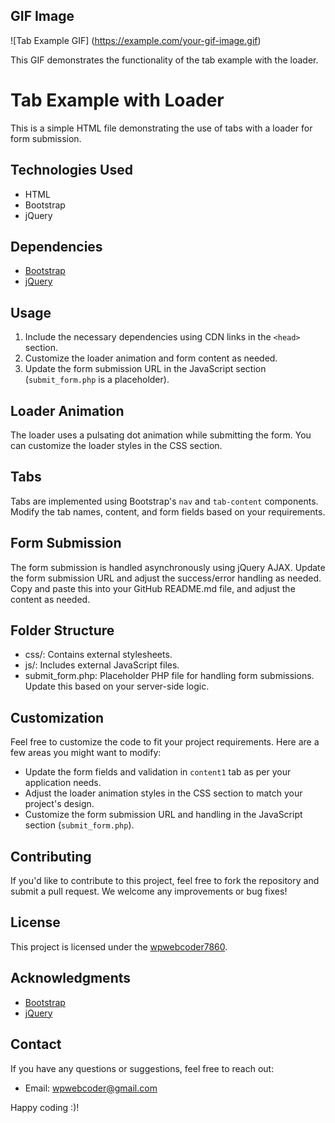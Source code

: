 ## GIF Image

![Tab Example GIF]
(https://example.com/your-gif-image.gif)

This GIF demonstrates the functionality of the tab example with the loader.

# Tab Example with Loader

This is a simple HTML file demonstrating the use of tabs with a loader for form submission.

## Technologies Used

- HTML
- Bootstrap
- jQuery

## Dependencies

- [Bootstrap](https://getbootstrap.com/)
- [jQuery](https://jquery.com/)

## Usage

1. Include the necessary dependencies using CDN links in the `<head>` section.
2. Customize the loader animation and form content as needed.
3. Update the form submission URL in the JavaScript section (`submit_form.php` is a placeholder).

## Loader Animation

The loader uses a pulsating dot animation while submitting the form. You can customize the loader styles in the CSS section.

## Tabs

Tabs are implemented using Bootstrap's `nav` and `tab-content` components. Modify the tab names, content, and form fields based on your requirements.

## Form Submission

The form submission is handled asynchronously using jQuery AJAX. Update the form submission URL and adjust the success/error handling as needed.
Copy and paste this into your GitHub README.md file, and adjust the content as needed.
## Folder Structure

- css/: Contains external stylesheets.
- js/: Includes external JavaScript files.
- submit_form.php: Placeholder PHP file for handling form submissions. Update this based on your server-side logic.

## Customization

Feel free to customize the code to fit your project requirements. Here are a few areas you might want to modify:

- Update the form fields and validation in `content1` tab as per your application needs.
- Adjust the loader animation styles in the CSS section to match your project's design.
- Customize the form submission URL and handling in the JavaScript section (`submit_form.php`).

## Contributing

If you'd like to contribute to this project, feel free to fork the repository and submit a pull request. We welcome any improvements or bug fixes!

## License

This project is licensed under the [wpwebcoder7860](LICENSE).

## Acknowledgments

- [Bootstrap](https://getbootstrap.com/)
- [jQuery](https://jquery.com/)

## Contact

If you have any questions or suggestions, feel free to reach out:

- Email: wpwebcoder@gmail.com

Happy coding :)!
